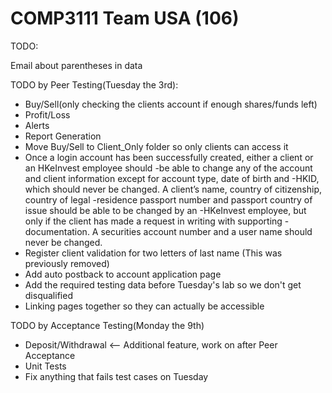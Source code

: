 # COMP3111 Team USA (106)

TODO:


Email about parentheses in data

TODO by Peer Testing(Tuesday the 3rd):
 * Buy/Sell(only checking the clients account if enough shares/funds left)
 * Profit/Loss
 * Alerts
 * Report Generation
 * Move Buy/Sell to Client_Only folder so only clients can access it
 * Once a login account has been successfully created, either a client or an HKeInvest employee should
 -be able to change any of the account and client information except for account type, date of birth and
 -HKID, which should never be changed. A client’s name, country of citizenship, country of legal
 -residence passport number and passport country of issue should be able to be changed by an
 -HKeInvest employee, but only if the client has made a request in writing with supporting
 -documentation. A securities account number and a user name should never be changed.
 * Register client validation for two letters of last name (This was previously removed)
 * Add auto postback to account application page
 * Add the required testing data before Tuesday's lab so we don't get disqualified
 * Linking pages together so they can actually be accessible

TODO by Acceptance Testing(Monday the 9th)
 * Deposit/Withdrawal <-- Additional feature, work on after Peer Acceptance
 * Unit Tests
 * Fix anything that fails test cases on Tuesday

